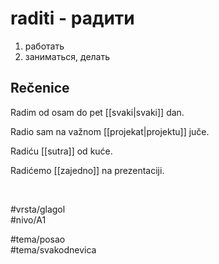 # raditi - радити

1. работать  
2. заниматься, делать

## Rečenice

Radim od osam do pet [[svaki|svaki]] dan.

Radio sam na važnom [[projekat|projektu]] juče.

Radiću [[sutra]] od kuće.

Radićemo [[zajedno]] na prezentaciji.

<br>

#vrsta/glagol  
#nivo/A1  

#tema/posao  
#tema/svakodnevica
